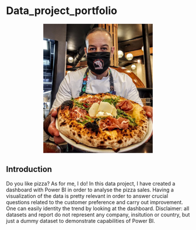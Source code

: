 # Data_project_portfolio
<p align="center">
  <img src="pizza_image.jpg" width="300"/>
</p>

## Introduction 
Do you like pizza? As for me, I do! In this data project, I have created a dashboard with Power BI in order to analyse the pizza sales. Having a visualization of the data is pretty relevant in order to answer crucial questions related to the customer preference and carry out improvement. 
One can easily identity the trend by looking at the dashboard. 
Disclaimer: all datasets and report do not represent any company, insitution or country, but just a dummy dataset to demonstrate capabilities of Power BI. 

